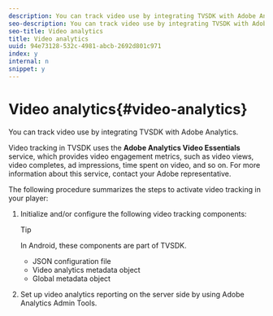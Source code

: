 ```yaml
---
description: You can track video use by integrating TVSDK with Adobe Analytics.
seo-description: You can track video use by integrating TVSDK with Adobe Analytics.
seo-title: Video analytics
title: Video analytics
uuid: 94e73128-532c-4981-abcb-2692d801c971
index: y
internal: n
snippet: y
---
```


# Video analytics{#video-analytics}

You can track video use by integrating TVSDK with Adobe Analytics.

Video tracking in TVSDK uses the **Adobe Analytics Video Essentials** service, which provides video engagement metrics, such as video views, video completes, ad impressions, time spent on video, and so on. For more information about this service, contact your Adobe representative.

The following procedure summarizes the steps to activate video tracking in your player:

1. Initialize and/or configure the following video tracking components:

   >[!TIP]
   >
   >In Android, these components are part of TVSDK.

    * JSON configuration file 
    * Video analytics metadata object 
    * Global metadata object

1. Set up video analytics reporting on the server side by using Adobe Analytics Admin Tools.

